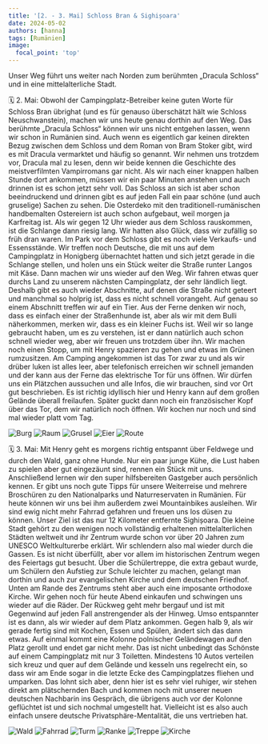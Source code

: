 ```yaml
---
title: '[2. - 3. Mai] Schloss Bran & Sighișoara'
date: 2024-05-02
authors: [hanna]
tags: [Rumänien]
image:
  focal_point: 'top'
---
```

Unser Weg führt uns weiter nach Norden zum berühmten „Dracula Schloss“ und in eine mittelalterliche Stadt.

<!--more-->

🗓️ 2. Mai: Obwohl der Campingplatz-Betreiber keine guten Worte für Schloss Bran übrighat (und es für genauso überschätzt hält wie Schloss Neuschwanstein), machen wir uns heute genau dorthin auf den Weg. Das berühmte „Dracula Schloss“ können wir uns nicht entgehen lassen, wenn wir schon in Rumänien sind. Auch wenn es eigentlich gar keinen direkten Bezug zwischen dem Schloss und dem Roman von Bram Stoker gibt, wird es mit Dracula vermarktet und häufig so genannt. Wir nehmen uns trotzdem vor, Dracula mal zu lesen, denn wir beide kennen die Geschichte des meistverfilmten Vampirromans gar nicht. Als wir nach einer knappen halben Stunde dort ankommen, müssen wir ein paar Minuten anstehen und auch drinnen ist es schon jetzt sehr voll. Das Schloss an sich ist aber schon beeindruckend und drinnen gibt es auf jeden Fall ein paar schöne (und auch gruselige) Sachen zu sehen. Die Osterdeko mit den traditionell-rumänischen handbemalten Ostereiern ist auch schon aufgebaut, weil morgen ja Karfreitag ist. Als wir gegen 12 Uhr wieder aus dem Schloss rauskommen, ist die Schlange dann riesig lang. Wir hatten also Glück, dass wir zufällig so früh dran waren. Im Park vor dem Schloss gibt es noch viele Verkaufs- und Essensstände. Wir treffen noch Deutsche, die mit uns auf dem Campingplatz in Honigberg übernachtet hatten und sich jetzt gerade in die Schlange stellen, und holen uns ein Stück weiter die Straße runter Langos mit Käse. Dann machen wir uns wieder auf den Weg. Wir fahren etwas quer durchs Land zu unserem nächsten Campingplatz, der sehr ländlich liegt. Deshalb gibt es auch wieder Abschnitte, auf denen die Straße nicht geteert und manchmal so holprig ist, dass es nicht schnell vorangeht. Auf genau so einem Abschnitt treffen wir auf ein Tier. Aus der Ferne denken wir noch, dass es einfach einer der Straßenhunde ist, aber als wir mit dem Bulli näherkommen, merken wir, dass es ein kleiner Fuchs ist. Weil wir so lange gebraucht haben, um es zu verstehen, ist er dann natürlich auch schon schnell wieder weg, aber wir freuen uns trotzdem über ihn. Wir machen noch einen Stopp, um mit Henry spazieren zu gehen und etwas im Grünen rumzusitzen. Am Camping angekommen ist das Tor zwar zu und als wir drüber luken ist alles leer, aber telefonisch erreichen wir schnell jemanden und der kann aus der Ferne das elektrische Tor für uns öffnen. Wir dürfen uns ein Plätzchen aussuchen und alle Infos, die wir brauchen, sind vor Ort gut beschrieben. Es ist richtig idyllisch hier und Henry kann auf dem großen Gelände überall freilaufen. Später guckt dann noch ein französischer Kopf über das Tor, dem wir natürlich noch öffnen. Wir kochen nur noch und sind mal wieder platt vom Tag.

<img src="Burg.jpg" alt="Burg" caption="">

<img src="Raum.jpg" alt="Raum" caption=" ">

<img src="Grusel.jpg" alt="Grusel" caption=" ">

<img src="Eier.jpg" alt="Eier" caption=" ">

<img src="Route_02.05.24.jpg" alt="Route" caption=" ">

🗓️ 3. Mai: Mit Henry geht es morgens richtig entspannt über Feldwege und durch den Wald, ganz ohne Hunde. Nur ein paar junge Kühe, die Lust haben zu spielen aber gut eingezäunt sind, rennen ein Stück mit uns. Anschließend lernen wir den super hilfsbereiten Gastgeber auch persönlich kennen. Er gibt uns noch gute Tipps für unsere Weiterreise und mehrere Broschüren zu den Nationalparks und Naturreservaten in Rumänien. Für heute können wir uns bei ihm außerdem zwei Mountainbikes ausleihen. Wir sind ewig nicht mehr Fahrrad gefahren und freuen uns los düsen zu können. Unser Ziel ist das nur 12 Kilometer entfernte Sighișoara. Die kleine Stadt gehört zu den wenigen noch vollständig erhaltenen mittelalterlichen Städten weltweit und ihr Zentrum wurde schon vor über 20 Jahren zum UNESCO Weltkulturerbe erklärt. Wir schlendern also mal wieder durch die Gassen. Es ist nicht überfüllt, aber vor allem im historischen Zentrum wegen des Feiertags gut besucht. Über die Schülertreppe, die extra gebaut wurde, um Schülern den Aufstieg zur Schule leichter zu machen, gelangt man dorthin und auch zur evangelischen Kirche und dem deutschen Friedhof. Unten am Rande des Zentrums steht aber auch eine imposante orthodoxe Kirche. Wir gehen noch für heute Abend einkaufen und schwingen uns wieder auf die Räder. Der Rückweg geht mehr bergauf und ist mit Gegenwind auf jeden Fall anstrengender als der Hinweg. Umso entspannter ist es dann, als wir wieder auf dem Platz ankommen. Gegen halb 9, als wir gerade fertig sind mit Kochen, Essen und Spülen, ändert sich das dann etwas. Auf einmal kommt eine Kolonne polnischer Geländewagen auf den Platz gerollt und endet gar nicht mehr. Das ist nicht unbedingt das Schönste auf einem Campingplatz mit nur 3 Toiletten. Mindestens 10 Autos verteilen sich kreuz und quer auf dem Gelände und kesseln uns regelrecht ein, so dass wir am Ende sogar in die letzte Ecke des Campingplatzes fliehen und umparken. Das lohnt sich aber, denn hier ist es sehr viel ruhiger, wir stehen direkt am plätschernden Bach und kommen noch mit unserer neuen deutschen Nachbarin ins Gespräch, die übrigens auch vor der Kolonne geflüchtet ist und sich nochmal umgestellt hat. Vielleicht ist es also auch einfach unsere deutsche Privatsphäre-Mentalität, die uns vertrieben hat.

<img src="Wald.jpg" alt="Wald" caption="">

<img src="Fahrrad.jpg" alt="Fahrrad" caption="">

<img src="Turm.jpg" alt="Turm" caption="">

<img src="Ranke.jpg" alt="Ranke" caption="">

<img src="Treppe.jpg" alt="Treppe" caption="">

<img src="Kirche.jpg" alt="Kirche" caption="">